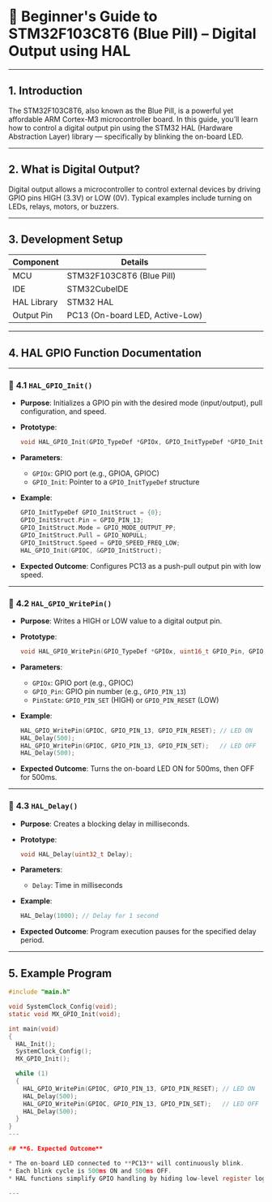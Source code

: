 # 📘 Beginner's Guide to STM32F103C8T6 (Blue Pill) – Digital Output using HAL

---

## **1. Introduction**

The STM32F103C8T6, also known as the Blue Pill, is a powerful yet affordable ARM Cortex-M3 microcontroller board. In this guide, you’ll learn how to control a digital output pin using the STM32 HAL (Hardware Abstraction Layer) library — specifically by blinking the on-board LED.

---

## **2. What is Digital Output?**

Digital output allows a microcontroller to control external devices by driving GPIO pins HIGH (3.3V) or LOW (0V). Typical examples include turning on LEDs, relays, motors, or buzzers.

---

## **3. Development Setup**

| Component   | Details                         |
| ----------- | ------------------------------- |
| MCU         | STM32F103C8T6 (Blue Pill)       |
| IDE         | STM32CubeIDE                    |
| HAL Library | STM32 HAL                       |
| Output Pin  | PC13 (On-board LED, Active-Low) |

---

## **4. HAL GPIO Function Documentation**

---

### 🔹 **4.1 `HAL_GPIO_Init()`**

* **Purpose**: Initializes a GPIO pin with the desired mode (input/output), pull configuration, and speed.
* **Prototype**:

  ```c
  void HAL_GPIO_Init(GPIO_TypeDef *GPIOx, GPIO_InitTypeDef *GPIO_Init);
  ```
* **Parameters**:

  * `GPIOx`: GPIO port (e.g., GPIOA, GPIOC)
  * `GPIO_Init`: Pointer to a `GPIO_InitTypeDef` structure
* **Example**:

  ```c
  GPIO_InitTypeDef GPIO_InitStruct = {0};
  GPIO_InitStruct.Pin = GPIO_PIN_13;
  GPIO_InitStruct.Mode = GPIO_MODE_OUTPUT_PP;
  GPIO_InitStruct.Pull = GPIO_NOPULL;
  GPIO_InitStruct.Speed = GPIO_SPEED_FREQ_LOW;
  HAL_GPIO_Init(GPIOC, &GPIO_InitStruct);
  ```
* **Expected Outcome**: Configures PC13 as a push-pull output pin with low speed.

---

### 🔹 **4.2 `HAL_GPIO_WritePin()`**

* **Purpose**: Writes a HIGH or LOW value to a digital output pin.
* **Prototype**:

  ```c
  void HAL_GPIO_WritePin(GPIO_TypeDef *GPIOx, uint16_t GPIO_Pin, GPIO_PinState PinState);
  ```
* **Parameters**:

  * `GPIOx`: GPIO port (e.g., GPIOC)
  * `GPIO_Pin`: GPIO pin number (e.g., `GPIO_PIN_13`)
  * `PinState`: `GPIO_PIN_SET` (HIGH) or `GPIO_PIN_RESET` (LOW)
* **Example**:

  ```c
  HAL_GPIO_WritePin(GPIOC, GPIO_PIN_13, GPIO_PIN_RESET); // LED ON
  HAL_Delay(500);
  HAL_GPIO_WritePin(GPIOC, GPIO_PIN_13, GPIO_PIN_SET);   // LED OFF
  HAL_Delay(500);
  ```
* **Expected Outcome**: Turns the on-board LED ON for 500ms, then OFF for 500ms.

---

### 🔹 **4.3 `HAL_Delay()`**

* **Purpose**: Creates a blocking delay in milliseconds.
* **Prototype**:

  ```c
  void HAL_Delay(uint32_t Delay);
  ```
* **Parameters**:

  * `Delay`: Time in milliseconds
* **Example**:

  ```c
  HAL_Delay(1000); // Delay for 1 second
  ```
* **Expected Outcome**: Program execution pauses for the specified delay period.

---

## **5. Example Program**

```c
#include "main.h"

void SystemClock_Config(void);
static void MX_GPIO_Init(void);

int main(void)
{
  HAL_Init();
  SystemClock_Config();
  MX_GPIO_Init();

  while (1)
  {
    HAL_GPIO_WritePin(GPIOC, GPIO_PIN_13, GPIO_PIN_RESET); // LED ON
    HAL_Delay(500);
    HAL_GPIO_WritePin(GPIOC, GPIO_PIN_13, GPIO_PIN_SET);   // LED OFF
    HAL_Delay(500);
  }
}
---

## **6. Expected Outcome**

* The on-board LED connected to **PC13** will continuously blink.
* Each blink cycle is 500ms ON and 500ms OFF.
* HAL functions simplify GPIO handling by hiding low-level register logic.

---
